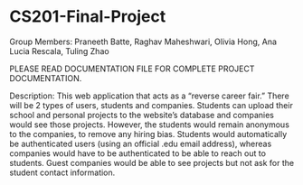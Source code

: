 # CS201-Final-Project

Group Members:
  Praneeth Batte,
  Raghav Maheshwari,
  Olivia Hong,
  Ana Lucia Rescala,
  Tuling Zhao
  
PLEASE READ DOCUMENTATION FILE FOR COMPLETE PROJECT DOCUMENTATION.

Description: This web application that acts as a “reverse career fair.” There will be 2 types of users, students and companies. Students can upload their school and personal projects to the website’s database and companies would see those projects. However, the students would remain anonymous to the companies, to remove any hiring bias. Students would automatically be authenticated users (using an official .edu email address), whereas companies would have to be authenticated to be able to reach out to students. Guest companies would be able to see projects but not ask for the student contact information.
